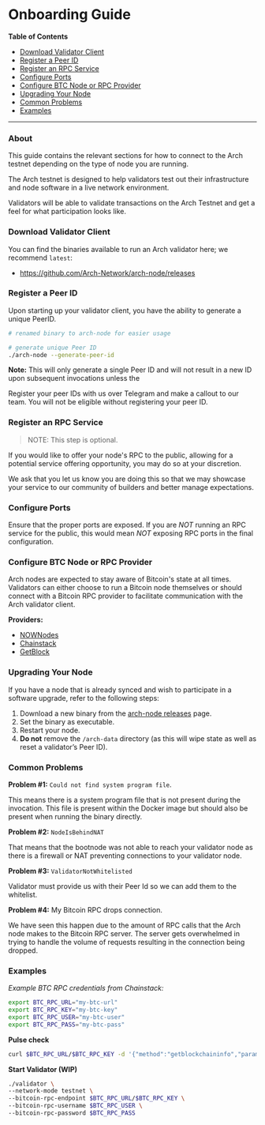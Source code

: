 # Onboarding Guide

**Table of Contents**
- [Download Validator Client]
- [Register a Peer ID]
- [Register an RPC Service]
- [Configure Ports]
- [Configure BTC Node or RPC Provider]
- [Upgrading Your Node]
- [Common Problems]
- [Examples]

---
### About

This guide contains the relevant sections for how to connect to the Arch testnet depending on the type of node you are running. 

The Arch testnet is designed to help validators test out their infrastructure and node software in a live network environment.

Validators will be able to validate transactions on the Arch Testnet and get a feel for what participation looks like.

### Download Validator Client

You can find the binaries available to run an Arch validator here; we recommend `latest`:

- https://github.com/Arch-Network/arch-node/releases

### Register a Peer ID

Upon starting up your validator client, you have the ability to generate a unique PeerID.

```bash
# renamed binary to arch-node for easier usage

# generate unique Peer ID
./arch-node --generate-peer-id
```

**Note:** This will only generate a single Peer ID and will not result in a new ID upon subsequent invocations unless the 

Register your peer IDs with us over Telegram and make a callout to our team. You will not be eligible without registering your peer ID.

### Register an RPC Service

> NOTE: This step is optional.

If you would like to offer your node's RPC to the public, allowing for a potential service offering opportunity, you may do so at your discretion. 

We ask that you let us know you are doing this so that we may showcase your service to our community of builders and better manage expectations.

### Configure Ports

Ensure that the proper ports are exposed. If you are *NOT* running an RPC service for the public, this would mean *NOT* exposing RPC ports in the final configuration.

### Configure BTC Node or RPC Provider

Arch nodes are expected to stay aware of Bitcoin's state at all times. Validators can either choose to run a Bitcoin node themselves or should connect with a Bitcoin RPC provider to facilitate communication with the Arch validator client.

**Providers:**

- [NOWNodes]
- [Chainstack]
- [GetBlock]

### Upgrading Your Node
If you have a node that is already synced and wish to participate in a software upgrade, refer to the following steps:

1. Download a new binary from the [arch-node releases] page.
2. Set the binary as executable.
3. Restart your node.
4. **Do not** remove the `/arch-data` directory (as this will wipe state as well as reset a validator’s Peer ID).

### Common Problems

**Problem #1:** `Could not find system program file`.

This means there is a system program file that is not present during the invocation. This file is present within the Docker image but should also be present when running the binary directly. 

**Problem #2:** `NodeIsBehindNAT`

That means that the bootnode was not able to reach your validator node as there is a firewall or NAT preventing connections to your validator node.

**Problem #3:** `ValidatorNotWhitelisted` 

Validator must provide us with their Peer Id so we can add them to the whitelist.

**Problem #4:** My Bitcoin RPC drops connection.

We have seen this happen due to the amount of RPC calls that the Arch node makes to the Bitcoin RPC server. The server gets overwhelmed in trying to handle the volume of requests resulting in the connection being dropped.

### Examples

_Example BTC RPC credentials from Chainstack:_

```bash
export BTC_RPC_URL="my-btc-url"
export BTC_RPC_KEY="my-btc-key"
export BTC_RPC_USER="my-btc-user"
export BTC_RPC_PASS="my-btc-pass"
```

**Pulse check**

```bash
curl $BTC_RPC_URL/$BTC_RPC_KEY -d '{"method":"getblockchaininfo","params":[],"id":1}'
```

**Start Validator (WIP)**

```bash
./validator \
--network-mode testnet \
--bitcoin-rpc-endpoint $BTC_RPC_URL/$BTC_RPC_KEY \
--bitcoin-rpc-username $BTC_RPC_USER \
--bitcoin-rpc-password $BTC_RPC_PASS
```

[Download Validator Client]: #download-validator-client
[Register a Peer ID]: #register-a-peer-id
[Register an RPC Service]: #register-an-rpc-service
[Configure Ports]: #configure-ports
[Configure BTC Node or RPC Provider]: #configure-btc-node-or-rpc-provider
[Upgrading Your Node]: #upgrading-your-node
[Common Problems]: #common-problems
[Examples]: #examples
[NOWNodes]: https://nownodes.io/nodes/bitcoin-btc
[Chainstack]: https://chainstack.com/build-better-with-bitcoin/
[GetBlock]: https://getblock.io/nodes/btc/
[arch-node releases]: https://github.com/Arch-Network/arch-node/releases
